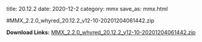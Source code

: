 title: 20.12.2
date: 2020-12-2
category: mmx
save_as: mmx.html

#MMX_2.2.0_whyred_20.12.2_v12-10-20201204061442.zip

**Download Links:**
[MMX_2.2.0_whyred_20.12.2_v12-10-20201204061442.zip](https://sourceforge.net/projects/whyred-miui/files/MMX/BETA/MMX_2.2.0_whyred_20.12.2_v12-10-20201204061442.zip/download)